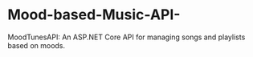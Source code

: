 # Mood-based-Music-API-
MoodTunesAPI: An ASP.NET Core API for managing songs and playlists based on moods.
